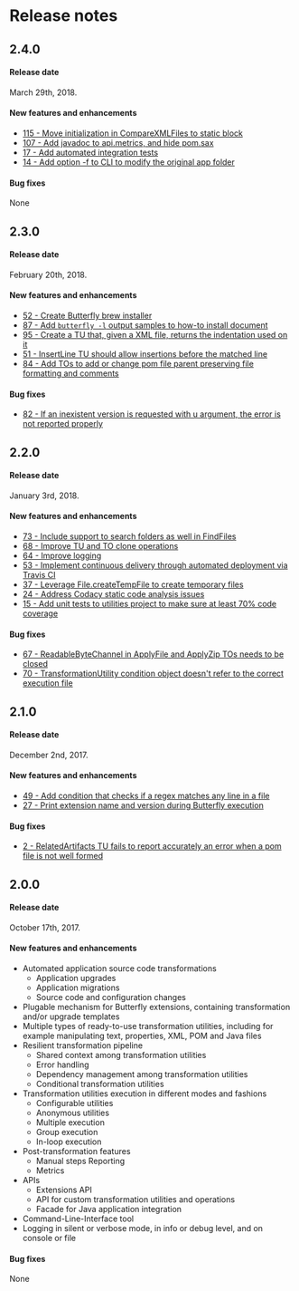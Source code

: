 
# Release notes

## 2.4.0

#### Release date
March 29th, 2018.

#### New features and enhancements
* [115 - Move initialization in CompareXMLFiles to static block](https://github.com/paypal/butterfly/issues/115)
* [107 - Add javadoc to api.metrics, and hide pom.sax](https://github.com/paypal/butterfly/issues/107)
* [17 - Add automated integration tests](https://github.com/paypal/butterfly/issues/17)
* [14 - Add option -f to CLI to modify the original app folder](https://github.com/paypal/butterfly/issues/14)

#### Bug fixes
None

## 2.3.0

#### Release date
February 20th, 2018.

#### New features and enhancements
* [52 - Create Butterfly brew installer](https://github.com/paypal/butterfly/issues/52)
* [87 - Add `butterfly -l` output samples to how-to install document](https://github.com/paypal/butterfly/issues/87)
* [95 - Create a TU that, given a XML file, returns the indentation used on it](https://github.com/paypal/butterfly/issues/95)
* [51 - InsertLine TU should allow insertions before the matched line](https://github.com/paypal/butterfly/issues/51)
* [84 - Add TOs to add or change pom file parent preserving file formatting and comments](https://github.com/paypal/butterfly/issues/84)

#### Bug fixes
* [82 - If an inexistent version is requested with u argument, the error is not reported properly](https://github.com/paypal/butterfly/issues/82)

## 2.2.0

#### Release date
January 3rd, 2018.

#### New features and enhancements
* [73 - Include support to search folders as well in FindFiles](https://github.com/paypal/butterfly/issues/73)
* [68 - Improve TU and TO clone operations](https://github.com/paypal/butterfly/issues/68)
* [64 - Improve logging](https://github.com/paypal/butterfly/issues/64)
* [53 - Implement continuous delivery through automated deployment via Travis CI](https://github.com/paypal/butterfly/issues/53)
* [37 - Leverage File.createTempFile to create temporary files](https://github.com/paypal/butterfly/issues/37)
* [24 - Address Codacy static code analysis issues](https://github.com/paypal/butterfly/issues/24)
* [15 - Add unit tests to utilities project to make sure at least 70% code coverage](https://github.com/paypal/butterfly/issues/15)

#### Bug fixes
* [67 - ReadableByteChannel in ApplyFile and ApplyZip TOs needs to be closed](https://github.com/paypal/butterfly/issues/67)
* [70 - TransformationUtility condition object doesn't refer to the correct execution file](https://github.com/paypal/butterfly/issues/70)

## 2.1.0

#### Release date
December 2nd, 2017.

#### New features and enhancements
* [49 - Add condition that checks if a regex matches any line in a file](https://github.com/paypal/butterfly/issues/49)
* [27 - Print extension name and version during Butterfly execution](https://github.com/paypal/butterfly/issues/27)

#### Bug fixes
* [2 - RelatedArtifacts TU fails to report accurately an error when a pom file is not well formed](https://github.com/paypal/butterfly/issues/2)

## 2.0.0

#### Release date
October 17th, 2017.

#### New features and enhancements
* Automated application source code transformations
  * Application upgrades
  * Application migrations
  * Source code and configuration changes
* Plugable mechanism for Butterfly extensions, containing transformation and/or upgrade templates
* Multiple types of ready-to-use transformation utilities, including for example manipulating text, properties, XML, POM and Java files
* Resilient transformation pipeline
  * Shared context among transformation utilities
  * Error handling
  * Dependency management among transformation utilities
  * Conditional transformation utilities
* Transformation utilities execution in different modes and fashions
  * Configurable utilities
  * Anonymous utilities
  * Multiple execution
  * Group execution
  * In-loop execution
* Post-transformation features
  * Manual steps Reporting
  * Metrics
* APIs
  * Extensions API
  * API for custom transformation utilities and operations
  * Facade for Java application integration
* Command-Line-Interface tool
* Logging in silent or verbose mode, in info or debug level, and on console or file

#### Bug fixes
None